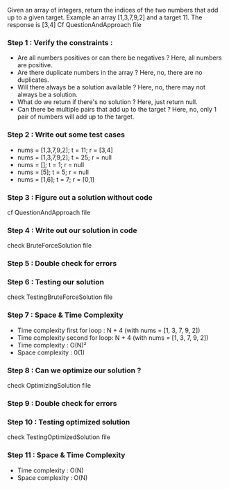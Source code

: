 Given an array of integers, return the indices of the two numbers that add up to a given target.
Example an array [1,3,7,9,2] and a target 11. The response is [3,4]
Cf QuestionAndApproach file

### Step 1 : Verify the constraints :
 - Are all numbers positives or can there be negatives ? Here, all numbers are positive.
 - Are there duplicate numbers in the array ? Here, no, there are no duplicates.
 - Will there always be a solution available ? Here, no, there may not always be a solution.
 - What do we return if there's no solution ? Here, just return null.
 - Can there be multiple pairs that add up to the target ? Here, no, only 1 pair of numbers will add up to the target.

### Step 2 : Write out some test cases
- nums = [1,3,7,9,2]; t = 11; r = [3,4]
- nums = [1,3,7,9,2]; t = 25; r = null
- nums = []; t = 1; r = null
- nums = [5]; t = 5; r = null
- nums = [1,6]; t = 7; r = [0,1]

### Step 3 : Figure out a solution without code
 cf QuestionAndApproach file
### Step 4 : Write out our solution in code
 check BruteForceSolution file

### Step 5 : Double check for errors

### Step 6 : Testing our solution
 check TestingBruteForceSolution file

### Step 7 : Space & Time Complexity
- Time complexity first for loop : N + 4 (with nums = [1, 3, 7, 9, 2])
- Time complexity second for loop: N + 4 (with nums = [1, 3, 7, 9, 2])
- Time complexity : O(N)²
- Space complexity : 0(1)

### Step 8 : Can we optimize our solution ?
check OptimizingSolution file

### Step 9 : Double check for errors

### Step 10 : Testing optimized solution
check TestingOptimizedSolution file

### Step 11 : Space & Time Complexity
- Time complexity : O(N)
- Space complexity : O(N)